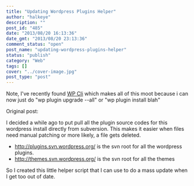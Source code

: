 ```yaml
---
title: "Updating Wordpress Plugins Helper"
author: "halkeye"
description: ""
post_id: "485"
date: "2013/08/20 16:13:36"
date_gmt: "2013/08/20 23:13:36"
comment_status: "open"
post_name: "updating-wordpress-plugins-helper"
status: "publish"
category: "Web"
tags: []
cover: "../cover-image.jpg"
post_type: "post"
---
```


Note, I've recently found [WP Cli](http://wp-cli.org/) which makes all of this moot because i can now just do "wp plugin upgrade --all" or "wp plugin install blah"

Original post:

I decided a while ago to put pull all the plugin source codes for this wordpress install directly from subversion. This makes it easier when files need manual patching or more likely, a file gets deleted.

*   <http://plugins.svn.wordpress.org/> is the svn root for all the wordpress plugins.
*   <http://themes.svn.wordpress.org/> is the svn root for all the themes

So I created this little helper script that I can use to do a mass update when I get too out of date.

<github-gist id="halkeye/6288018"></github-gist>
